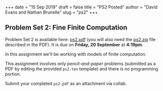 +++
date = "15 Sep 2019"
draft = false
title = "PS2 Posted"
author = "David Evans and Nathan Brunelle"
slug = "ps2"
+++

## Problem Set 2: Fine Finite Computation

Problem Set 2 is available here:
[ps2.pdf](/docs/ps2.pdf) (you will also need the
[ps2.zip](/ps/ps2.zip) file described in the PDF). It is due on
**Friday, 20 September** at **4:19pm**.

In this assignment we'll be working with models of finite computation.

This assignment involves only
<em>pencil-and-paper</em> problems (submitted as a PDF by editing the
provided `ps2.tex` template) and there is no programming portion.

Submit your completed `ps2.pdf` as an attachment via collab.

